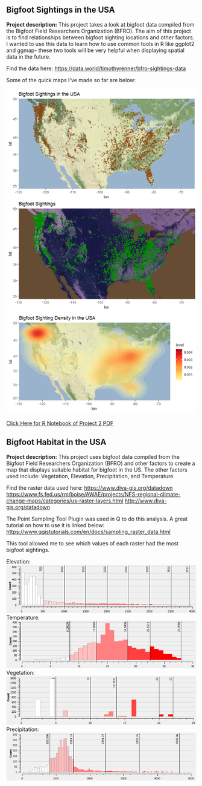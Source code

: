 ## Bigfoot Sightings in the USA

**Project description:** This project takes a look at bigfoot data compiled from the Bigfoot Field Researchers Organization (BFRO). The aim of this project is to find relationships between bigfoot sighting locations and other factors. I wanted to use this data to learn how to use common tools in R like ggplot2 and ggmap- these two tools will be very helpful when displaying spatial data in the future. 

Find the data here: https://data.world/timothyrenner/bfro-sightings-data

Some of the quick maps I've made so far are below:

<img src="../images/sights.PNG?raw=true"/>
<img src="../images/coool.PNG?raw=true"/>
<img src="../images/density.PNG?raw=true"/>

[Click Here for R Notebook of Project 2 PDF](/pdf/Staub_Bigfoot_Workflow.pdf)

## Bigfoot Habitat in the USA

**Project description:** This project uses bigfoot data compiled from the Bigfoot Field Researchers Organization (BFRO) and other factors to create a map that displays suitable habitat for bigfoot in the US. The other factors used include: Vegetation, Elevation, Precipitation, and Temperature. 

Find the raster data used here: 
https://www.diva-gis.org/datadown
https://www.fs.fed.us/rm/boise/AWAE/projects/NFS-regional-climate-change-maps/categories/us-raster-layers.html
http://www.diva-gis.org/datadown

The Point Sampling Tool Plugin was used in Q to do this analysis. A great tutorial on how to use it is linked below:
https://www.qgistutorials.com/en/docs/sampling_raster_data.html

This tool allowed me to see which values of each raster had the most bigfoot sightings. 

Elevation:
<img src="../images/elev.png?raw=true"/>
Temperature:
<img src="../images/temp.png?raw=true"/>
Vegetation:
<img src="../images/veg.png?raw=true"/>
Precipitation:
<img src="../images/precip.png?raw=true"/>

